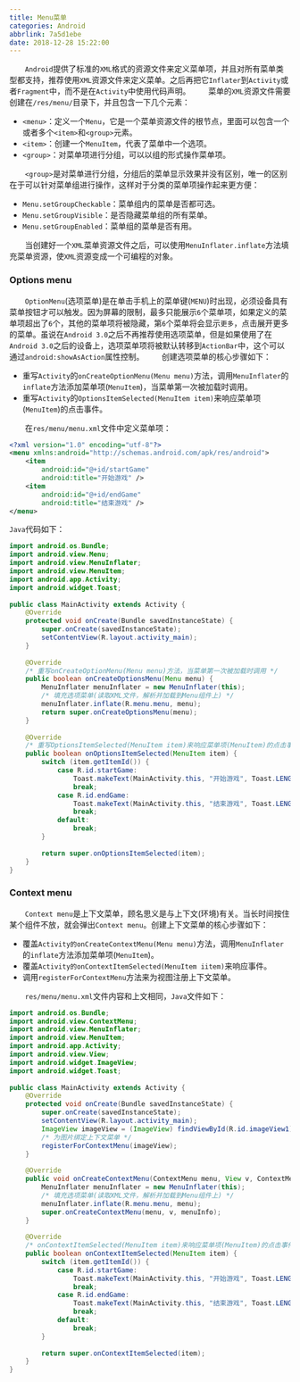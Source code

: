 ```yaml
---
title: Menu菜单
categories: Android
abbrlink: 7a5d1ebe
date: 2018-12-28 15:22:00
---
```

&emsp;&emsp;`Android`提供了标准的`XML`格式的资源文件来定义菜单项，并且对所有菜单类型都支持，推荐使用`XML`资源文件来定义菜单。之后再把它`Inflater`到`Activity`或者`Fragment`中，而不是在`Activity`中使用代码声明。<!--more-->
&emsp;&emsp;菜单的`XML`资源文件需要创建在`/res/menu/`目录下，并且包含一下几个元素：

- `<menu>`：定义一个`Menu`，它是一个菜单资源文件的根节点，里面可以包含一个或者多个`<item>`和`<group>`元素。
- `<item>`：创建一个`MenuItem`，代表了菜单中一个选项。
- `<group>`：对菜单项进行分组，可以以组的形式操作菜单项。

&emsp;&emsp;`<group>`是对菜单进行分组，分组后的菜单显示效果并没有区别，唯一的区别在于可以针对菜单组进行操作，这样对于分类的菜单项操作起来更方便：

- `Menu.setGroupCheckable`：菜单组内的菜单是否都可选。
- `Menu.setGroupVisible`：是否隐藏菜单组的所有菜单。
- `Menu.setGroupEnabled`：菜单组的菜单是否有用。

&emsp;&emsp;当创建好一个`XML`菜单资源文件之后，可以使用`MenuInflater.inflate`方法填充菜单资源，使`XML`资源变成一个可编程的对象。

### Options menu

&emsp;&emsp;`OptionMenu`(选项菜单)是在单击手机上的菜单键(`MENU`)时出现，必须设备具有菜单按钮才可以触发。因为屏幕的限制，最多只能展示`6`个菜单项，如果定义的菜单项超出了`6`个，其他的菜单项将被隐藏，第`6`个菜单将会显示`更多`，点击展开更多的菜单。虽说在`Android 3.0`之后不再推荐使用选项菜单，但是如果使用了在`Android 3.0`之后的设备上，选项菜单项将被默认转移到`ActionBar`中，这个可以通过`android:showAsAction`属性控制。
&emsp;&emsp;创建选项菜单的核心步骤如下：

- 重写`Activity`的`onCreateOptionMenu(Menu menu)`方法，调用`MenuInflater`的`inflate`方法添加菜单项(`MenuItem`)，当菜单第一次被加载时调用。
- 重写`Activity`的`OptionsItemSelected(MenuItem item)`来响应菜单项(`MenuItem`)的点击事件。

&emsp;&emsp;在`res/menu/menu.xml`文件中定义菜单项：

``` xml
<?xml version="1.0" encoding="utf-8"?>
<menu xmlns:android="http://schemas.android.com/apk/res/android">
    <item
        android:id="@+id/startGame"
        android:title="开始游戏" />
    <item
        android:id="@+id/endGame"
        android:title="结束游戏" />
</menu>
```

`Java`代码如下：

``` java
import android.os.Bundle;
import android.view.Menu;
import android.view.MenuInflater;
import android.view.MenuItem;
import android.app.Activity;
import android.widget.Toast;
​
public class MainActivity extends Activity {
    @Override
    protected void onCreate(Bundle savedInstanceState) {
        super.onCreate(savedInstanceState);
        setContentView(R.layout.activity_main);
    }
​
    @Override
    /* 重写onCreateOptionMenu(Menu menu)方法，当菜单第一次被加载时调用 */
    public boolean onCreateOptionsMenu(Menu menu) {
        MenuInflater menuInflater = new MenuInflater(this);
        /* 填充选项菜单(读取XML文件，解析并加载到Menu组件上) */
        menuInflater.inflate(R.menu.menu, menu);
        return super.onCreateOptionsMenu(menu);
    }
​
    @Override
    /* 重写OptionsItemSelected(MenuItem item)来响应菜单项(MenuItem)的点击事件(根据id来区分是哪个item) */
    public boolean onOptionsItemSelected(MenuItem item) {
        switch (item.getItemId()) {
            case R.id.startGame:
                Toast.makeText(MainActivity.this, "开始游戏", Toast.LENGTH_SHORT).show();
                break;
            case R.id.endGame:
                Toast.makeText(MainActivity.this, "结束游戏", Toast.LENGTH_SHORT).show();
                break;
            default:
                break;
        }
​
        return super.onOptionsItemSelected(item);
    }
}
```

### Context menu

&emsp;&emsp;`Context menu`是上下文菜单，顾名思义是与上下文(环境)有关。当长时间按住某个组件不放，就会弹出`Context menu`。创建上下文菜单的核心步骤如下：

- 覆盖`Activity的onCreateContextMenu(Menu menu)`方法，调用`MenuInflater`的`inflate`方法添加菜单项(`MenuItem`)。
- 覆盖`Activity的onContextItemSelected(MenuItem iitem)`来响应事件。
- 调用`registerForContextMenu`方法来为视图注册上下文菜单。

&emsp;&emsp;`res/menu/menu.xml`文件内容和上文相同，`Java`文件如下：

``` java
import android.os.Bundle;
import android.view.ContextMenu;
import android.view.MenuInflater;
import android.view.MenuItem;
import android.app.Activity;
import android.view.View;
import android.widget.ImageView;
import android.widget.Toast;
​
public class MainActivity extends Activity {
    @Override
    protected void onCreate(Bundle savedInstanceState) {
        super.onCreate(savedInstanceState);
        setContentView(R.layout.activity_main);
        ImageView imageView = (ImageView) findViewById(R.id.imageView1);
        /* 为图片绑定上下文菜单 */
        registerForContextMenu(imageView);
    }
​
    @Override
    public void onCreateContextMenu(ContextMenu menu, View v, ContextMenu.ContextMenuInfo menuInfo) {
        MenuInflater menuInflater = new MenuInflater(this);
        /* 填充选项菜单(读取XML文件，解析并加载到Menu组件上) */
        menuInflater.inflate(R.menu.menu, menu);
        super.onCreateContextMenu(menu, v, menuInfo);
    }
​
    @Override
    /* onContextItemSelected(MenuItem item)来响应菜单项(MenuItem)的点击事件(根据id来区分是哪个item) */
    public boolean onContextItemSelected(MenuItem item) {
        switch (item.getItemId()) {
            case R.id.startGame:
                Toast.makeText(MainActivity.this, "开始游戏", Toast.LENGTH_SHORT).show();
                break;
            case R.id.endGame:
                Toast.makeText(MainActivity.this, "结束游戏", Toast.LENGTH_SHORT).show();
                break;
            default:
                break;
        }
​
        return super.onContextItemSelected(item);
    }
}
```